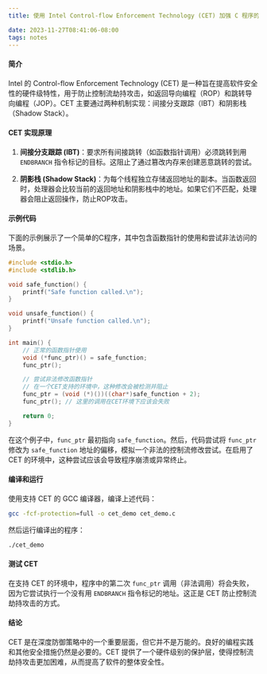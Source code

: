 ```yaml
---
title: 使用 Intel Control-flow Enforcement Technology (CET) 加强 C 程序的安全性

date: 2023-11-27T08:41:06-08:00
tags: notes
---
```


#### 简介

Intel 的 Control-flow Enforcement Technology (CET) 是一种旨在提高软件安全性的硬件级特性，用于防止控制流劫持攻击，如返回导向编程（ROP）和跳转导向编程（JOP）。CET 主要通过两种机制实现：间接分支跟踪（IBT）和阴影栈（Shadow Stack）。

#### CET 实现原理

1. **间接分支跟踪 (IBT)**：要求所有间接跳转（如函数指针调用）必须跳转到用 `ENDBRANCH` 指令标记的目标。这阻止了通过篡改内存来创建恶意跳转的尝试。

2. **阴影栈 (Shadow Stack)**：为每个线程独立存储返回地址的副本。当函数返回时，处理器会比较当前的返回地址和阴影栈中的地址。如果它们不匹配，处理器会阻止返回操作，防止ROP攻击。

#### 示例代码

下面的示例展示了一个简单的C程序，其中包含函数指针的使用和尝试非法访问的场景。

```c
#include <stdio.h>
#include <stdlib.h>

void safe_function() {
    printf("Safe function called.\n");
}

void unsafe_function() {
    printf("Unsafe function called.\n");
}

int main() {
    // 正常的函数指针使用
    void (*func_ptr)() = safe_function;
    func_ptr();

    // 尝试非法修改函数指针
    // 在一个CET支持的环境中，这种修改会被检测并阻止
    func_ptr = (void (*)())((char*)safe_function + 2);
    func_ptr(); // 这里的调用在CET环境下应该会失败

    return 0;
}

```

在这个例子中，`func_ptr` 最初指向 `safe_function`。然后，代码尝试将 `func_ptr` 修改为 `safe_function` 地址的偏移，模拟一个非法的控制流修改尝试。在启用了 CET 的环境中，这种尝试应该会导致程序崩溃或异常终止。

#### 编译和运行

使用支持 CET 的 GCC 编译器，编译上述代码：

```bash
gcc -fcf-protection=full -o cet_demo cet_demo.c
```

然后运行编译出的程序：

```bash
./cet_demo
```

#### 测试 CET

在支持 CET 的环境中，程序中的第二次 `func_ptr` 调用（非法调用）将会失败，因为它尝试执行一个没有用 `ENDBRANCH` 指令标记的地址。这正是 CET 防止控制流劫持攻击的方式。

#### 结论

CET 是在深度防御策略中的一个重要层面，但它并不是万能的。良好的编程实践和其他安全措施仍然是必要的。CET 提供了一个硬件级别的保护层，使得控制流劫持攻击更加困难，从而提高了软件的整体安全性。
